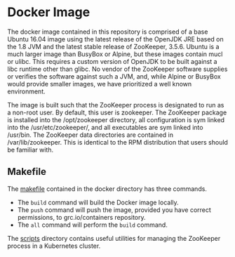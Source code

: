 # Docker Image
The docker image contained in this repository is comprised of a base Ubuntu 16.04 image using the latest release of the 
OpenJDK JRE based on the 1.8 JVM and the latest stable release of ZooKeeper, 3.5.6. Ubuntu is a much larger image than 
BusyBox or Alpine, but these images contain mucl or ulibc. This requires a custom version of OpenJDK to be built 
against a libc runtime other than glibc. No vendor of the ZooKeeper software supplies or verifies the software against 
such a JVM, and, while Alpine or BusyBox would provide smaller images, we have prioritized a well known environment.

The image is built such that the ZooKeeper process is designated to run as a non-root user. By default, this user is 
zookeeper. The ZooKeeper package is installed into the /opt/zookeeper directory, all configuration is sym linked into 
the /usr/etc/zookeeper/, and all executables are sym linked into /usr/bin. The ZooKeeper data directories are contained 
in /var/lib/zookeeper. This is identical to the RPM distribution that users should be familiar with.

## Makefile 
The [makefile](Makefile) contained in the docker directory has three commands.
- The `build` command will build the Docker image locally.
- The `push` command will push the image, provided you have correct permissions, 
to grc.io/containers repository.
- The `all` command will perform the `build` command.

The [scripts](scripts) directory contains useful utilities for managing the 
ZooKeeper process in a Kubernetes cluster. 